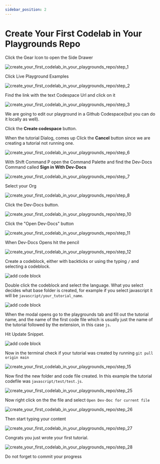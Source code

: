 ```yaml
---
sidebar_position: 2
---
```


# Create Your First Codelab in Your Playgrounds Repo

Click the Gear Icon to open the Side Drawer

![create_your_first_codelab_in_your_playgrounds_repo/step_1](/img/create_your_first_codelab_in_your_playgrounds_repo/step_1.png)

Click Live Playground Examples 

![create_your_first_codelab_in_your_playgrounds_repo/step_2](/img/create_your_first_codelab_in_your_playgrounds_repo/step_2.png)

Find the link with the text Codespace Url  and click on it

![create_your_first_codelab_in_your_playgrounds_repo/step_3](/img/create_your_first_codelab_in_your_playgrounds_repo/step_3.png)

We are going to edit our playground in a Github Codespace(but you can do it locally as well).

Click the **Create codespace** button. 

When the tutorial Dialog, comes up Click the **Cancel** button since we are creating a tutorial not running one.

![create_your_first_codelab_in_your_playgrounds_repo/step_6](/img/create_your_first_codelab_in_your_playgrounds_repo/step_6.png)

With Shift Command P open the Command Palette and find the Dev-Docs Command called **Sign in With Dev-Docs** 

![create_your_first_codelab_in_your_playgrounds_repo/step_7](/img/create_your_first_codelab_in_your_playgrounds_repo/step_7.png)

Select your Org

![create_your_first_codelab_in_your_playgrounds_repo/step_8](/img/create_your_first_codelab_in_your_playgrounds_repo/step_8.png)

Click the Dev-Docs button.

![create_your_first_codelab_in_your_playgrounds_repo/step_10](/img/create_your_first_codelab_in_your_playgrounds_repo/step_10.png)

Click the  "Open Dev-Docs" button 

![create_your_first_codelab_in_your_playgrounds_repo/step_11](/img/create_your_first_codelab_in_your_playgrounds_repo/step_11.png)

When Dev-Docs Opens hit the pencil

![create_your_first_codelab_in_your_playgrounds_repo/step_12](/img/create_your_first_codelab_in_your_playgrounds_repo/step_12.png)

Create a codeblock, either with backticks or using the typing `/` and selecting a codeblock.

![add code block](/img/create_your_first_codelab_in_your_playgrounds_repo/addcodeblock.png)

Double click the codeblock and select the language.  What you select decides what base folder is created, for example if you select javascript it will be `javascript/your_tutorial_name`.

![add code block](/img/create_your_first_codelab_in_your_playgrounds_repo/selectlang.png)


When the modal opens go to the playgrounds tab and fill out the tutorial name, and the name of the first code file which is usually just the name of the tutorial followed by the extension, in this case `js`.

Hit Update Snippet.

![add code block](/img/create_your_first_codelab_in_your_playgrounds_repo/modal.png)


Now in the terminal check if your tutorial was created by running `git pull origin main`

![create_your_first_codelab_in_your_playgrounds_repo/step_15](/img/create_your_first_codelab_in_your_playgrounds_repo/step_15.png)

Now find the new folder and code file created. In this example the tutorial codefile was `javascript/test/test.js`.

![create_your_first_codelab_in_your_playgrounds_repo/step_25](/img/create_your_first_codelab_in_your_playgrounds_repo/step_25.png)

Now right click on the the file and select `Open Dev-Doc for current file`

![create_your_first_codelab_in_your_playgrounds_repo/step_26](/img/create_your_first_codelab_in_your_playgrounds_repo/step_26.png)

Then start typing your content

![create_your_first_codelab_in_your_playgrounds_repo/step_27](/img/create_your_first_codelab_in_your_playgrounds_repo/step_27.png)

Congrats you just wrote your first tutorial.

![create_your_first_codelab_in_your_playgrounds_repo/step_28](/img/create_your_first_codelab_in_your_playgrounds_repo/step_28.png)
  
Do not forget to commit your progress
  